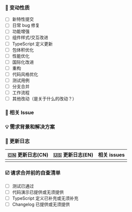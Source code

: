 <!-- 感谢你的贡献！🎉 请确保填写以下 PR 的信息以便维护者审核，审核通过后会合并。-->

### 📑 变动性质

- [ ] 新特性提交
- [ ] 日常 bug 修复
- [ ] 功能增强
- [ ] 组件样式/交互改进
- [ ] TypeScript 定义更新
- [ ] 包体积优化
- [ ] 性能优化
- [ ] 国际化改进
- [ ] 重构
- [ ] 代码风格优化
- [ ] 测试用例
- [ ] 分支合并
- [ ] 工作流程
- [ ] 其他改动（是关于什么的改动？）

### 🔗 相关 Issue

<!--
1. 描述相关需求的来源，如相关的 issue 讨论链接。
2. 例如 close #xxxx、 fix #xxxx
-->

### 💡 需求背景和解决方案

<!-- 描述问题以及解决方式，可贴图片/视频作为补充 -->

### 📝 更新日志

<!-- 从用户角度描述具体变化 -->

| 🇨🇳 更新日志(CN)  | 🇺🇸 更新日志(EN)  | 相关 issues     |
| -------------- | -------------- | --------------- |
|                |                |                 |

### ☑️ 请求合并前的自查清单

- [ ] 测试已通过
- [ ] 代码演示已提供或无须提供
- [ ] TypeScript 定义已补充或无须补充
- [ ] Changelog 已提供或无须提供